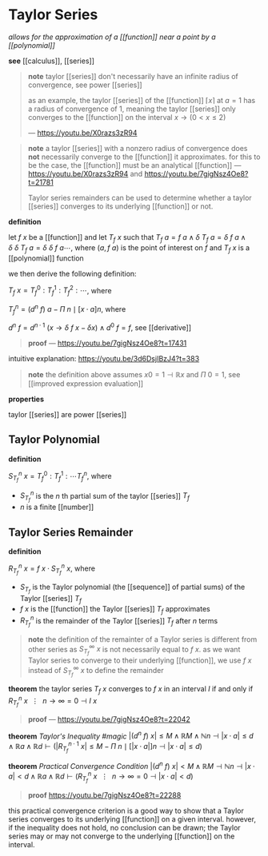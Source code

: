 # Taylor Series

_allows for the approximation of a [[function]] near a point by a [[polynomial]]_

**see** [[calculus]], [[series]]

> **note** taylor [[series]] don't necessarily have an infinite radius of convergence, see power [[series]]
>
> as an example, the taylor [[series]] of the [[function]] $\lceil x \rceil$ at $a = 1$ has a radius of convergence of $1$, meaning the taylor [[series]] only converges to the [[function]] on the interval $x \rightarrow (0 < x \le 2)$
>
> &mdash; <https://youtu.be/X0razs3zR94>

> **note** a taylor [[series]] with a nonzero radius of convergence does **not** necessarily converge to the [[function]] it approximates. for this to be the case, the [[function]] must be an analytical [[function]] &mdash; <https://youtu.be/X0razs3zR94> and <https://youtu.be/7gigNsz4Oe8?t=21781>
>
> Taylor series remainders can be used to determine whether a taylor [[series]] converges to its underlying [[function]] or not.

**definition**

let $f\ x$ be a [[function]] and let $T_f\ x$ such that $T_f\ a = f\ a \land \delta\ T_f\ a = \delta\ f\ a \land \delta\ \delta\ T_f\ a = \delta\ \delta\ f\ a \cdots$, where $(a, f\ a)$ is the point of interest on $f$ and $T_f\ x$ is a [[polynomial]] function

we then derive the following definition:

$T_f\ x = T_f^0 : T_f^1 : T_f^2 : \cdots$, where

$T_f^n = (d^n\ f)\ a - \Pi\ n \mid [x \cdot a]n$, where

$d^n\ f = d^{n \cdot 1}\ (x \rightarrow \delta\ f\ x - \delta x) \land d^0\ f = f$, see [[derivative]]

> **proof** &mdash; <https://youtu.be/7gigNsz4Oe8?t=17431>

intuitive explanation: <https://youtu.be/3d6DsjIBzJ4?t=383>

> **note** the definition above assumes $x0 = 1 \dashv \mathbb R x$ and $\Pi\ 0 = 1$, see [[improved expression evaluation]]

**properties**

taylor [[series]] are power [[series]]

## Taylor Polynomial

**definition**

$S_{T_f}^n\ x = T_f^0 : T_f^1 : \cdots T_f^n$, where

- $S_{T_f}^n$ is the $n$ th partial sum of the taylor [[series]] $T_f$
- $n$ is a finite [[number]]

## Taylor Series Remainder

**definition**

$R_{T_f}^n\ x = f\ x \cdot S_{T_f}^n\ x$, where

- $S_{T_f}$ is the Taylor polynomial (the [[sequence]] of partial sums) of the Taylor [[series]] $T_f$
- $f\ x$ is the [[function]] the Taylor [[series]] $T_f$ approximates
- $R_{T_f}^n$ is the remainder of the Taylor [[series]] $T_f$ after $n$ terms

> **note** the definition of the remainter of a Taylor series is different from other series as $S_{T_f}^\infty\ x$ is not necessarily equal to $f\ x$. as we want Taylor series to converge to their underlying [[function]], we use $f\ x$ instead of $S_{T_f}^\infty\ x$ to define the remainder

**theorem** the taylor series $T_f\ x$ converges to $f\ x$ in an interval $I$ if and only if $R_{T_f}^n\ x\ \ \vdots\ \ n \rightarrow \infty = 0 \dashv I\ x$

> **proof** &mdash; <https://youtu.be/7gigNsz4Oe8?t=22042>

**theorem** _Taylor's Inequality #magic_ $|(d^n\ f)\ x| \le M \land \mathbb R M \land \mathbb N n \dashv |x \cdot a| \le d \land \mathbb R a \land \mathbb R d \vdash (|R_{T_f}^{n \cdot 1}\ x| \le M - \Pi\ n \mid [|x \cdot a|]n \dashv |x \cdot a| \le d)$

**theorem** _Practical Convergence Condition_ $|(d^n\ f)\ x| < M \land \mathbb R M \dashv \mathbb N n \dashv |x \cdot a| < d \land \mathbb R a \land \mathbb R d \vdash (R_{T_f}^n\ x\ \ \vdots\ \ n \rightarrow \infty = 0 \dashv |x \cdot a| < d)$

> **proof** <https://youtu.be/7gigNsz4Oe8?t=22288>

this practical convergence criterion is a good way to show that a Taylor series converges to its underlying [[function]] on a given interval. however, if the inequality does not hold, no conclusion can be drawn; the Taylor series may or may not converge to the underlying [[function]] on the interval.
